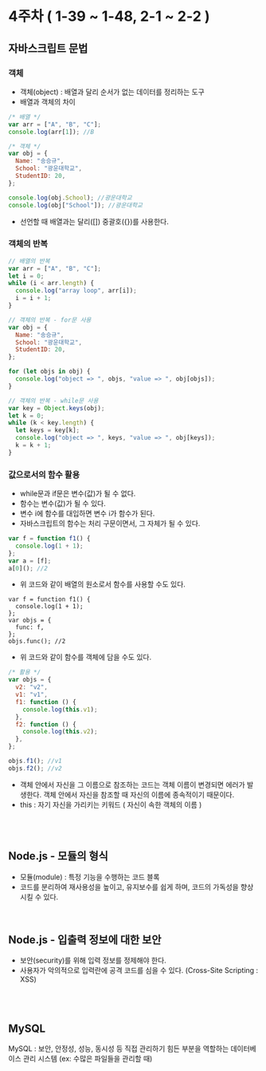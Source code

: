 # 4주차 ( 1-39 ~ 1-48,  2-1 ~ 2-2 )

## 자바스크립트 문법
### 객체
- 객체(object) : 배열과 달리 순서가 없는 데이터를 정리하는 도구
- 배열과 객체의 차이
```jsx
/* 배열 */
var arr = ["A", "B", "C"];
console.log(arr[1]); //B

/* 객체 */
var obj = {
  Name: "송승규",
  School: "광운대학교",
  StudentID: 20,
};

console.log(obj.School); //광운대학교
console.log(obj["School"]); //광운대학교
```
- 선언할 때 배열과는 달리([]) 중괄호({})를 사용한다.
### 객체의 반복
```jsx
// 배열의 반복
var arr = ["A", "B", "C"];
let i = 0;
while (i < arr.length) {
  console.log("array loop", arr[i]);
  i = i + 1;
}

// 객체의 반복 - for문 사용
var obj = {
  Name: "송승규",
  School: "광운대학교",
  StudentID: 20,
};

for (let objs in obj) {
  console.log("object => ", objs, "value => ", obj[objs]);
}

// 객체의 반복 - while문 사용
var key = Object.keys(obj);
let k = 0;
while (k < key.length) {
  let keys = key[k];
  console.log("object => ", keys, "value => ", obj[keys]);
  k = k + 1;
}
```
### 값으로서의 함수 활용
- while문과 if문은 변수(값)가 될 수 없다.
- 함수는 변수(값)가 될 수 있다.
- 변수 i에 함수를 대입하면 변수 i가 함수가 된다.
- 자바스크립트의 함수는 처리 구문이면서, 그 자체가 될 수 있다.
```jsx
var f = function f1() {
  console.log(1 + 1);
};
var a = [f];
a[0](); //2
```
- 위 코드와 같이 배열의 원소로서 함수를 사용할 수도 있다.
```jsv
var f = function f1() {
  console.log(1 + 1);
};
var objs = {
  func: f,
};
objs.func(); //2
```
- 위 코드와 같이 함수를 객체에 담을 수도 있다.
```jsx
/* 활용 */
var objs = {
  v2: "v2",
  v1: "v1",
  f1: function () {
    console.log(this.v1);
  },
  f2: function () {
    console.log(this.v2);
  },
};

objs.f1(); //v1
objs.f2(); //v2
```
- 객체 안에서 자신을 그 이름으로 참조하는 코드는 객체 이름이 변경되면 에러가 발생한다. 객체 안에서 자신을 참조할 때 자신의 이름에 종속적이기 때문이다.
- this : 자기 자신을 가리키는 키워드 ( 자신이 속한 객체의 이름 )

<br><br>
## Node.js - 모듈의 형식
- 모듈(module) : 특정 기능을 수행하는 코드 블록
- 코드를 분리하여 재사용성을 높이고, 유지보수를 쉽게 하며, 코드의 가독성을 향상시킬 수 있다.

<br>

## Node.js - 입출력 정보에 대한 보안
- 보안(security)를 위해 입력 정보를 정제해야 한다.
- 사용자가 악의적으로 입력란에 공격 코드를 심을 수 있다. (Cross-Site Scripting : XSS)


<br><br>
## MySQL
MySQL : 보안, 안정성, 성능, 동시성 등 직접 관리하기 힘든 부분을 역할하는 데이터베이스 관리 시스템 (ex: 수많은 파일들을 관리할 때)

